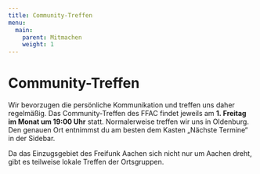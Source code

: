 ```yaml
---
title: Community-Treffen
menu:
  main:
    parent: Mitmachen
    weight: 1
---
```

# Community-Treffen

Wir bevorzugen die persönliche Kommunikation und treffen uns daher regelmäßig. Das Community-Treffen des FFAC findet jeweils am <b>1.&nbsp;Freitag im Monat um 19:00&nbsp;Uhr</b> statt. Normalerweise treffen wir uns in Oldenburg. Den genauen Ort entnimmst du am besten dem Kasten „Nächste Termine“ in der Sidebar.

Da das Einzugsgebiet des Freifunk Aachen sich nicht nur um Aachen dreht, gibt es teilweise lokale Treffen der Ortsgruppen.
